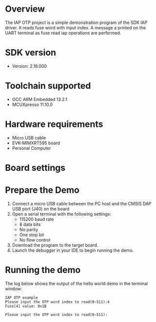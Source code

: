 Overview
========
The IAP OTP project is a simple demonstration program of the SDK IAP driver. It reads fuse word with input index. A message a printed on the UART terminal as 
fuse read iap operations are performed.

SDK version
===========
- Version: 2.16.000

Toolchain supported
===================
- GCC ARM Embedded  13.2.1
- MCUXpresso  11.10.0

Hardware requirements
=====================
- Micro USB cable
- EVK-MIMXRT595 board
- Personal Computer

Board settings
==============

Prepare the Demo
================
1.  Connect a micro USB cable between the PC host and the CMSIS DAP USB port (J40) on the board
2.  Open a serial terminal with the following settings:
    - 115200 baud rate
    - 8 data bits
    - No parity
    - One stop bit
    - No flow control
3.  Download the program to the target board.
4.  Launch the debugger in your IDE to begin running the demo.

Running the demo
================
The log below shows the output of the hello world demo in the terminal window:
~~~~~~~~~~~~~~~~~~~~~~~~~~~~~~~~~~~
IAP OTP example
Please input the OTP word index to read(0~511):4
Fuse[4] value: 0x1B

Please input the OTP word index to read(0~511):
~~~~~~~~~~~~~~~~~~~~~~~~~~~~~~~~~~~
